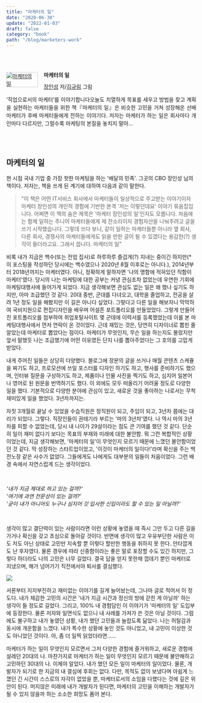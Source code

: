 ```yaml
---
title: "마케터의 일"
date: "2020-06-30"
update: "2022-01-03"
draft: false
category: "book"
path: "/blog/marketers-work"
---
```


<br/><br/><div style="clear:left;text-align:left;"><div style="float:left;margin:0 15px 5px 0;"><a href="/Product/Goods/59438439" style="display:inline-block;overflow:hidden;border:solid 1px #ccc;" target="_blank"><img style="margin:-1px;vertical-align:top;" src="http://image.yes24.com/goods/59438439/M" border="0" alt="마케터의 일 "></a></div><div><p style="line-height:1.2em;font-size:14px;font-weight:bold;">마케터의 일 </p><p style="margin-top:5px;line-height:1.2em;"><a href="http://www.yes24.com/SearchCorner/Result?domain=ALL&author_yn=Y&query=&auth_no=211762" target="_blank">장인성</a> 저/<a href="http://www.yes24.com/SearchCorner/Result?domain=ALL&author_yn=Y&query=&auth_no=211827" target="_blank">김규림</a> 그림</p><p style="margin-top:14px;line-height:1.5em;text-align:justify;">‘직업으로서의 마케터’를 이야기합니다오늘도 치열하게 목표를 세우고 방법을 찾고 계획을 실현하는 마케터들을 위한 책『마케터의 일』은 비슷한 고민을 거쳐 성장해온 선배 마케터가 후배 마케터들에게 전하는 이야기다. 저자는 마케터가 하는 일은 회사마다 개인마다 다르지만, 그럴수록 마케팅의 본질을 놓치지 말아...</p></div></div><br/><br/>

## 마케터의 일

현 시점 국내 기업 중 가장 핫한 마케팅을 하는 '배달의 민족'. 그곳의 CBO 장인성 님의 책이다. 저자는, 책을 쓰게 된 계기에 대하여 다음과 같이 말한다.

> "이 책은 어떤 IT서비스 회사에서 마케터들이 일상적으로 주고받는 이야기이자 마케터 장인성의 개인적 경험에 기반한 본격 '저는 이렇던데요' 이야기 묶음집입니다. 어쩌면 이 책의 숨은 제목은 '마케터 장인성의 일'인지도 모릅니다. 처음에는 함께 일하는 주니어 마케터들에게 제 잔소리이자 경험자산을 나눠주려고 글을 쓰기 시작했습니다. 그렇데 쓰다 보니, 같이 일하는 마케터들뿐 아니라 옆 회사, 다른 회사, 경쟁사의 마케터들에게도 읽을 만한 글이 될 수 있겠다는 용감한(?) 생각이 들더라고요. 그래서 씁니다. 마케터의 일"

비록 내가 지금은 백수(또는 전업 집사)로 하루하루 즐겁게(?) 지내는 중이긴 하지만(\*이 포스팅을 작성하던 당시에는 백수였으나 2020년 8월 이후로는 아니다.), 2014년부터 2018년까지는 마케터였다. 아니, 정확하게 말하자면 '나의 명함에 적혀있던 직함이 마케터'였다. 당시의 나는 마케팅에 대한 공부는 커녕 관심조차 없었는데 우연한 기회에 마케팅대행사에 들어가게 되었다. 지금 생각해보면 관심도 없는 일은 왜 했나 싶기도 하지만, 아마 조급했던 것 같다. 20대 중반, 군대를 다녀오고, 대학을 졸업하고, 전공을 살려 1년 정도 일을 해봤지만 이 길은 아니다 싶었다. 그렇다고 다른 일을 해보자니 막막하여 국비지원으로 편집디자인을 배우며 어설픈 포트폴리오를 만들었었다. 그렇게 만들어진 포트폴리오를 첨부하여 취업포탈사이트 몇 군데에 이력서를 등록했었는데 이를 본 마케팅대행사에서 먼저 연락이 온 것이었다. 근데 재밌는 것은, 당연히 디자이너로 뽑힌 줄 알았는데 마케터로 뽑았다는 점이다. 마케터가 무엇인지, 무슨 일을 하는지도 몰랐지만 앞서 말했듯 나는 조급했기에 어떤 이유였든 단지 나를 뽑아주었다는 그 호의를 고맙게 받았다.

내게 주어진 일들은 상당히 다양했다. 블로그에 장문의 글을 쓰거나 매월 콘텐츠 스케쥴을 짜기도 하고, 프로모션에 쓰일 포스터를 디자인 하기도 하고, 행사를 준비하기도 했으며, 인터뷰 질문을 구상하기도 하고, 제품이나 인물 사진을 찍기도 하고, 심지어 일본어나 영어로 된 원문을 번역하기도 했다. 이 외에도 모두 떠올리기 어려울 정도로 다양한 일을 했다. 기본적으로 다양한 분야에 관심이 있고, 새로운 것을 좋아하는 나로서는 무척 재미있게 일을 했었다. 3년차까지는.

자칫 3개월로 끝날 수 있었을 수습직원은 정직원이 되고, 주임이 되고, 3년차 쯤에는 대리가 되었다. 그렇다. 직장인들이 권태기라 부르는 '마의 3년차'였다. 나 역시 마의 3년차를 피할 수 없었는데, 당시 내 나이가 29살이라는 점도 큰 기여를 했던 것 같다. 단순히 일이 재미 없다기 보다는 목표의 부재와 미래에 대한 불안함. 뭐 그런 복합적인 상황이었는데, 지금 생각해보면, '마케터의 일'이 무엇인지 모르기 때문에 느꼈던 불안함이었던 것 같다. 막 성장하는 스타트업이었고, '이것이 마케터의 일이다!'라며 확신을 주는 백전노장 같은 사수가 없었다. 그들에게도 나에게도 대부분의 일들이 처음이었다. 그런 배경 속에서 자연스럽게 드는 생각이었다.

<br />

_'내가 지금 제대로 하고 있는 걸까?'_ <br />
_'여기에 과연 전문성이 있는 걸까?'_ <br />
_'굳이 내가 아니어도 누구나 심지어 갓 입사한 신입이라도 할 수 있는 일 아닐까?'_

<br />

생각이 많고 결단력이 있는 사람이라면 이런 상황에 놓였을 때 즉시 그만 두고 다른 길을 가거나 확신을 갖고 초심으로 돌아갈 것이다. 반면에 생각이 많고 우유부단한 사람은 이도 저도 아닌 상태로 고민만 지속할 뿐 이렇다 할만한 행동을 취하지 못 한다. 안타깝게도 난 후자였다. 물론 경우에 따라 신중함이라는 좋은 말로 포장할 수도 있긴 하지만, 그렇다 하더라도 나의 고민은 너무 길었다. 결국 답을 얻지 못한채 껍데기 뿐인 마케터로 지냈으며, 해가 넘어가기 직전에서야 퇴사를 결심했다.

![](https://images.unsplash.com/photo-1519389950473-47ba0277781c?ixlib=rb-1.2.1&ixid=eyJhcHBfaWQiOjEyMDd9&auto=format&fit=crop&w=1950&q=80)

서론부터 지지부진하고 재미없는 이야기를 길게 늘어놨는데, 그나마 글로 적어서 이 정도다. 내가 체감한 고민의 시간은 '내가 지금 시간과 정신의 방에 갇힌 게 아닐까' 하는 생각이 들 정도로 길었다. 그리고, 100% 내 경험담인 이 이야기가 '마케터의 일' 도입부에 등장한다. 물론 저자와 일면식도 없으니 내 사례를 가져가 쓴 것은 아닐 것이다. 그럼에도 불구하고 내가 놓였던 상황, 내가 했던 고민들과 놀랍도록 닮았다. 나는 허탈감과 동시에 개운함을 느꼈다. 내가 특수한 상황에 놓인 것도 아니었고, 내 고민이 이상한 것도 아니었던 것이다. 아, 좀 더 일찍 읽었더라면......

마케터가 하는 일이 무엇인지 모르면서 그저 다양한 경험에 즐거워하고, 새로운 경험에 설레던 20대의 나. 마찬가지로 마케터가 하는 일이 무엇인지 모르기 때문에 불안해하고 고민하던 30대의 나. 이제야 알았다. 내가 했던 모든 일이 마케터의 일이었다.
물론, 개발자가 되기로 한 지금의 내 결심에 후회는 없다. 다만, 목적도 없이 보냈다며 아쉽게 느꼈던 긴 시간이 스스로의 자각이 없었을 뿐, 마케터로서의 소임을 다했다는 것에 깊은 위안이 된다. 머지않은 미래에 내가 개발자가 된다면, 마케터의 고민을 이해하는 개발자가 될 수 있지 않을까 하는 소소한 희망도 품어 본다.
